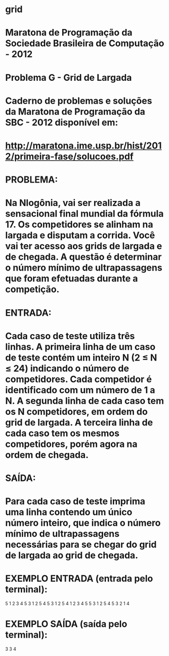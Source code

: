 # grid

# Maratona de Programação da Sociedade Brasileira de Computação - 2012
#                         Problema G - Grid de Largada

# Caderno de problemas e soluções da Maratona de Programação da SBC - 2012 disponível em:
# http://maratona.ime.usp.br/hist/2012/primeira-fase/solucoes.pdf


# PROBLEMA:
# Na Nlogônia, vai ser realizada a sensacional final mundial da fórmula 17. Os competidores se alinham na largada e disputam a corrida. Você vai ter acesso aos grids de largada e de chegada. A questão é determinar o número mínimo de ultrapassagens que foram efetuadas durante a competição.

# ENTRADA:
# Cada caso de teste utiliza três linhas. A primeira linha de um caso de teste contém um inteiro N (2 ≤ N ≤ 24) indicando o número de competidores. Cada competidor é identificado com um número de 1 a N. A segunda linha de cada caso tem os N competidores, em ordem do grid de largada. A terceira linha de cada caso tem os mesmos competidores, porém agora na ordem de chegada.

# SAÍDA:
# Para cada caso de teste imprima uma linha contendo um único número inteiro, que indica o número mínimo de ultrapassagens necessárias para se chegar do grid de largada ao grid de chegada.

# EXEMPLO ENTRADA (entrada pelo terminal):
5
1 2 3 4 5
3 1 2 5 4
5
3 1 2 5 4
1 2 3 4 5
5
3 1 2 5 4
5 3 2 1 4

# EXEMPLO SAÍDA (saída pelo terminal):
3
3
4
